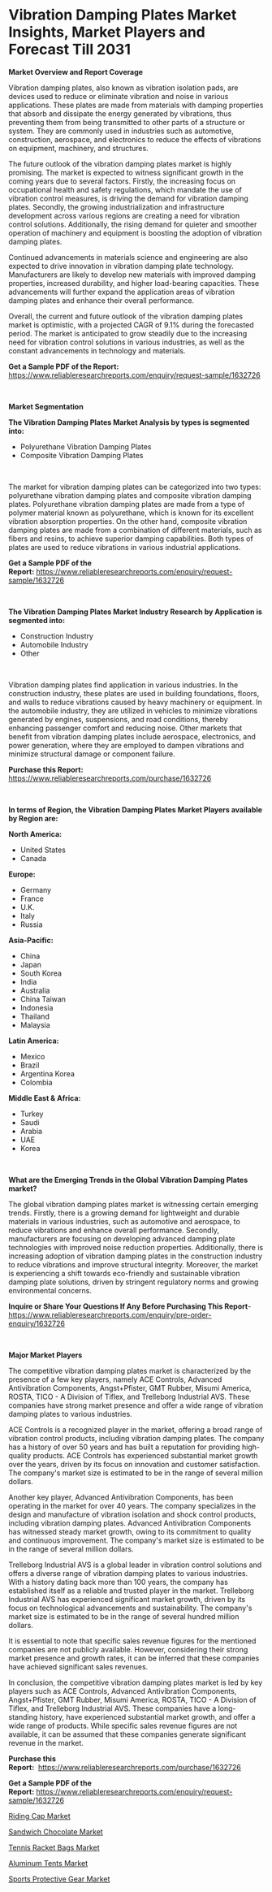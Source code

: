 <p><h1>Vibration Damping Plates Market Insights, Market Players and Forecast Till 2031</h1></p><p><strong>Market Overview and Report Coverage</strong></p>
<p><p>Vibration damping plates, also known as vibration isolation pads, are devices used to reduce or eliminate vibration and noise in various applications. These plates are made from materials with damping properties that absorb and dissipate the energy generated by vibrations, thus preventing them from being transmitted to other parts of a structure or system. They are commonly used in industries such as automotive, construction, aerospace, and electronics to reduce the effects of vibrations on equipment, machinery, and structures.</p><p>The future outlook of the vibration damping plates market is highly promising. The market is expected to witness significant growth in the coming years due to several factors. Firstly, the increasing focus on occupational health and safety regulations, which mandate the use of vibration control measures, is driving the demand for vibration damping plates. Secondly, the growing industrialization and infrastructure development across various regions are creating a need for vibration control solutions. Additionally, the rising demand for quieter and smoother operation of machinery and equipment is boosting the adoption of vibration damping plates.</p><p>Continued advancements in materials science and engineering are also expected to drive innovation in vibration damping plate technology. Manufacturers are likely to develop new materials with improved damping properties, increased durability, and higher load-bearing capacities. These advancements will further expand the application areas of vibration damping plates and enhance their overall performance.</p><p>Overall, the current and future outlook of the vibration damping plates market is optimistic, with a projected CAGR of 9.1% during the forecasted period. The market is anticipated to grow steadily due to the increasing need for vibration control solutions in various industries, as well as the constant advancements in technology and materials.</p></p>
<p><strong>Get a Sample PDF of the Report:</strong> <a href="https://www.reliableresearchreports.com/enquiry/request-sample/1632726">https://www.reliableresearchreports.com/enquiry/request-sample/1632726</a></p>
<p>&nbsp;</p>
<p><strong>Market Segmentation</strong></p>
<p><strong>The Vibration Damping Plates Market Analysis by types is segmented into:</strong></p>
<p><ul><li>Polyurethane Vibration Damping Plates</li><li>Composite Vibration Damping Plates</li></ul></p>
<p>&nbsp;</p>
<p><p>The market for vibration damping plates can be categorized into two types: polyurethane vibration damping plates and composite vibration damping plates. Polyurethane vibration damping plates are made from a type of polymer material known as polyurethane, which is known for its excellent vibration absorption properties. On the other hand, composite vibration damping plates are made from a combination of different materials, such as fibers and resins, to achieve superior damping capabilities. Both types of plates are used to reduce vibrations in various industrial applications.</p></p>
<p><strong>Get a Sample PDF of the Report:</strong>&nbsp;<a href="https://www.reliableresearchreports.com/enquiry/request-sample/1632726">https://www.reliableresearchreports.com/enquiry/request-sample/1632726</a></p>
<p>&nbsp;</p>
<p><strong>The Vibration Damping Plates Market Industry Research by Application is segmented into:</strong></p>
<p><ul><li>Construction Industry</li><li>Automobile Industry</li><li>Other</li></ul></p>
<p>&nbsp;</p>
<p><p>Vibration damping plates find application in various industries. In the construction industry, these plates are used in building foundations, floors, and walls to reduce vibrations caused by heavy machinery or equipment. In the automobile industry, they are utilized in vehicles to minimize vibrations generated by engines, suspensions, and road conditions, thereby enhancing passenger comfort and reducing noise. Other markets that benefit from vibration damping plates include aerospace, electronics, and power generation, where they are employed to dampen vibrations and minimize structural damage or component failure.</p></p>
<p><strong>Purchase this Report:</strong>&nbsp; <a href="https://www.reliableresearchreports.com/purchase/1632726">https://www.reliableresearchreports.com/purchase/1632726</a></p>
<p>&nbsp;</p>
<p><strong>In terms of Region, the Vibration Damping Plates Market Players available by Region are:</strong></p>
<p>
    <p> <strong> North America: </strong>
        <ul>
            <li>United States</li>
            <li>Canada</li>
        </ul>
        </p> 
    <p> <strong> Europe: </strong>
        <ul>
            <li>Germany</li>
            <li>France</li>
            <li>U.K.</li>
            <li>Italy</li>
            <li>Russia</li>
        </ul>
        </p> 
    <p> <strong> Asia-Pacific: </strong>
        <ul>
            <li>China</li>
            <li>Japan</li>
            <li>South Korea</li>
            <li>India</li>
            <li>Australia</li>
            <li>China Taiwan</li>
            <li>Indonesia</li>
            <li>Thailand</li>
            <li>Malaysia</li>
        </ul>
        </p> 
    <p> <strong> Latin America: </strong>
        <ul>
            <li>Mexico</li>
            <li>Brazil</li>
            <li>Argentina Korea</li>
            <li>Colombia</li>
        </ul>
        </p> 
    <p> <strong> Middle East & Africa: </strong>
        <ul>
            <li>Turkey</li>
            <li>Saudi</li>
            <li>Arabia</li>
            <li>UAE</li>
            <li>Korea</li>
        </ul>
    </p>
    </p>
<p>&nbsp;</p>
<p><strong>What are the Emerging Trends in the Global Vibration Damping Plates market?</strong></p>
<p><p>The global vibration damping plates market is witnessing certain emerging trends. Firstly, there is a growing demand for lightweight and durable materials in various industries, such as automotive and aerospace, to reduce vibrations and enhance overall performance. Secondly, manufacturers are focusing on developing advanced damping plate technologies with improved noise reduction properties. Additionally, there is increasing adoption of vibration damping plates in the construction industry to reduce vibrations and improve structural integrity. Moreover, the market is experiencing a shift towards eco-friendly and sustainable vibration damping plate solutions, driven by stringent regulatory norms and growing environmental concerns.</p></p>
<p><strong>Inquire or Share Your Questions If Any Before Purchasing This Report</strong>- <a href="https://www.reliableresearchreports.com/enquiry/pre-order-enquiry/1632726">https://www.reliableresearchreports.com/enquiry/pre-order-enquiry/1632726</a></p>
<p>&nbsp;</p>
<p><strong>Major Market Players</strong></p>
<p><p>The competitive vibration damping plates market is characterized by the presence of a few key players, namely ACE Controls, Advanced Antivibration Components, Angst+Pfister, GMT Rubber, Misumi America, ROSTA, TICO - A Division of Tiflex, and Trelleborg Industrial AVS. These companies have strong market presence and offer a wide range of vibration damping plates to various industries.</p><p>ACE Controls is a recognized player in the market, offering a broad range of vibration control products, including vibration damping plates. The company has a history of over 50 years and has built a reputation for providing high-quality products. ACE Controls has experienced substantial market growth over the years, driven by its focus on innovation and customer satisfaction. The company's market size is estimated to be in the range of several million dollars.</p><p>Another key player, Advanced Antivibration Components, has been operating in the market for over 40 years. The company specializes in the design and manufacture of vibration isolation and shock control products, including vibration damping plates. Advanced Antivibration Components has witnessed steady market growth, owing to its commitment to quality and continuous improvement. The company's market size is estimated to be in the range of several million dollars.</p><p>Trelleborg Industrial AVS is a global leader in vibration control solutions and offers a diverse range of vibration damping plates to various industries. With a history dating back more than 100 years, the company has established itself as a reliable and trusted player in the market. Trelleborg Industrial AVS has experienced significant market growth, driven by its focus on technological advancements and sustainability. The company's market size is estimated to be in the range of several hundred million dollars.</p><p>It is essential to note that specific sales revenue figures for the mentioned companies are not publicly available. However, considering their strong market presence and growth rates, it can be inferred that these companies have achieved significant sales revenues.</p><p>In conclusion, the competitive vibration damping plates market is led by key players such as ACE Controls, Advanced Antivibration Components, Angst+Pfister, GMT Rubber, Misumi America, ROSTA, TICO - A Division of Tiflex, and Trelleborg Industrial AVS. These companies have a long-standing history, have experienced substantial market growth, and offer a wide range of products. While specific sales revenue figures are not available, it can be assumed that these companies generate significant revenue in the market.</p></p>
<p><strong>Purchase this Report:</strong>&nbsp;&nbsp;<a href="https://www.reliableresearchreports.com/purchase/1632726">https://www.reliableresearchreports.com/purchase/1632726</a></p>
<p></p>
<p><strong>Get a Sample PDF of the Report:</strong>&nbsp;<a href="https://www.reliableresearchreports.com/enquiry/request-sample/1632726">https://www.reliableresearchreports.com/enquiry/request-sample/1632726</a></p>
<p><p><a href="https://github.com/Chiragrp22/Market-Research-Report-List-2/blob/main/riding-cap-market.md">Riding Cap Market</a></p><p><a href="https://github.com/ChiragRp1/Market-Research-Report-List-2/blob/main/sandwich-chocolate-market.md">Sandwich Chocolate Market</a></p><p><a href="https://github.com/ChiragRP21/Market-Research-Report-List-2/blob/main/tennis-racket-bags-market.md">Tennis Racket Bags Market</a></p><p><a href="https://github.com/Chiragrp24/Market-Research-Report-List-2/blob/main/aluminum-tents-market.md">Aluminum Tents Market</a></p><p><a href="https://github.com/Chiragrp23/Market-Research-Report-List-2/blob/main/sports-protective-gear-market.md">Sports Protective Gear Market</a></p></p>